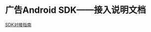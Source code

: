 # 广告Android SDK——接入说明文档

  [SDK对接指南](http://note.youdao.com/noteshare?id=90b570263aae4936d06faafde9c4a6ec&sub=DB55EF9C56974DCF860E86CF4021FEFD)